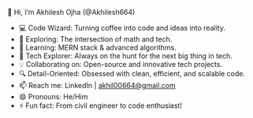 👋 Hi, I’m Akhilesh Ojha (@Akhilesh664)
- 💻 Code Wizard: Turning coffee into code and ideas into reality.
- 👀 Exploring: The intersection of math and tech.
- 🌱 Learning: MERN stack & advanced algorithms.
- 🚀 Tech Explorer: Always on the hunt for the next big thing in tech.
- 💡 Collaborating on: Open-source and innovative tech projects.
- 🔍 Detail-Oriented: Obsessed with clean, efficient, and scalable code.
- 📫 Reach me: LinkedIn | akhil00664@gmail.com
- 😄 Pronouns: He/Him
- ⚡ Fun fact: From civil engineer to code enthusiast!


<!---
Akhilesh664/Akhilesh664 is a ✨ special ✨ repository because its `README.md` (this file) appears on your GitHub profile.
You can click the Preview link to take a look at your changes.
--->
